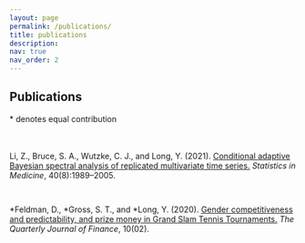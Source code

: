 ```yaml
---
layout: page
permalink: /publications/
title: publications
description: 
nav: true
nav_order: 2
---
```



<h2 class="font-weight-bold" style="color:var(--global-theme-color)">Publications</h2>
<p style="color:var(--global-text-color)">* denotes equal contribution</p>

<div style="height:20px;font-size:1px;">&nbsp;</div>

<!-- <p class="font-weight-bold mb-2">2021</p> -->
<p style="color:var(--global-text-color)">Li, Z., Bruce, S. A., Wutzke, C. J., and <span class="font-weight-bold" style="color:var(--global-theme-color)">Long, Y</span>. (2021). <a class="font-weight-bold" href="https://doi.org/10.1002/sim.8884" rel="external nofollow noopener" target="_blank">Conditional adaptive Bayesian spectral analysis of replicated multivariate time series.</a> <i>Statistics in Medicine</i>, 40(8):1989–2005. </p>

<div style="height:15px;font-size:1px;">&nbsp;</div>

<!-- <p class="font-weight-bold mb-2">2020</p> -->
<p style="color:var(--global-text-color)"> *Feldman, D., *Gross, S. T., and *<span class="font-weight-bold" style="color:var(--global-theme-color)">Long, Y</span>. (2020). <a class="font-weight-bold" href="https://doi.org/10.1142/S2010139220500068" rel="external nofollow noopener" target="_blank">Gender competitiveness and predictability, and prize money in Grand Slam Tennis Tournaments.</a> <i>The Quarterly Journal of Finance</i>, 10(02). </p>

